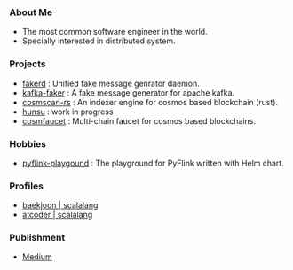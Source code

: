 ### About Me
- The most common software engineer in the world.
- Specially interested in distributed system.

### Projects
- [fakerd](https://github.com/scalalang2/fakerd) : Unified fake message genrator daemon.
- [kafka-faker](https://github.com/scalalang2/kafka-faker) : A fake message generator for apache kafka.
- [cosmscan-rs](https://github.com/cosmscan/cosmscan-rs) : An indexer engine for cosmos based blockchain (rust).
- [hunsu](https://github.com/scalalang2/hunsu) : work in progress
- [cosmfaucet](https://github.com/scalalang2/cosmfaucet) : Multi-chain faucet for cosmos based blockchains.

### Hobbies
- [pyflink-playgound](https://github.com/scalalang2/pyflink-playground) : The playground for PyFlink written with Helm chart.

### Profiles
- [baekjoon | scalalang](https://www.acmicpc.net/user/scalalang)
- [atcoder | scalalang](https://atcoder.jp/users/scalalang)

### Publishment
- [Medium](https://scalalang2.medium.com/)
